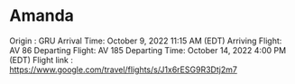 # Amanda

Origin : GRU
Arrival Time: October 9, 2022 11:15 AM (EDT)
Arriving Flight: AV 86
Departing Flight: AV 185
Departing Time: October 14, 2022 4:00 PM (EDT)
Flight link : https://www.google.com/travel/flights/s/J1x6rESG9R3Dtj2m7